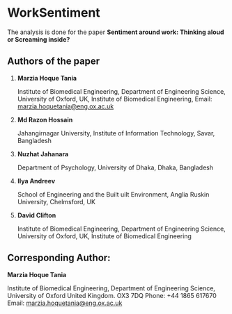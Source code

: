 # WorkSentiment
The analysis is done for the paper **Sentiment around work: Thinking aloud or Screaming inside?**

## Authors of the paper
1. **Marzia Hoque Tania**

	Institute of Biomedical Engineering, Department of Engineering Science, University of Oxford, UK, Institute of Biomedical Engineering, 
Email: marzia.hoquetania@eng.ox.ac.uk 

2. **Md Razon Hossain**

	Jahangirnagar University, Institute of Information Technology, Savar, Bangladesh 

3. **Nuzhat Jahanara**

	Department of Psychology, University of Dhaka, Dhaka, Bangladesh 

4. **Ilya Andreev**

	School of Engineering and the Built uilt Environment, Anglia Ruskin University, Chelmsford, UK 

5. **David Clifton**

	Institute of Biomedical Engineering, Department of Engineering Science, University of Oxford, UK, Institute of Biomedical Engineering



## Corresponding Author: 
**Marzia Hoque Tania**

Institute of Biomedical Engineering, Department of Engineering Science, University of Oxford 
United Kingdom. OX3 7DQ 
Phone: +44 1865 617670 
Email: marzia.hoquetania@eng.ox.ac.uk 
